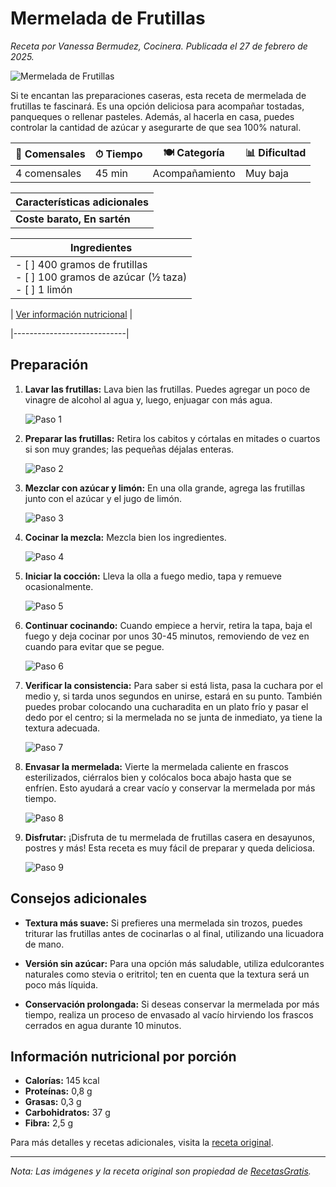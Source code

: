 # Mermelada de Frutillas

*Receta por Vanessa Bermudez, Cocinera. Publicada el 27 de febrero de 2025.*

![Mermelada de Frutillas](https://cdn0.recetasgratis.net/es/posts/9/5/9/mermelada_de_frutillas_77959_600.webp)

Si te encantan las preparaciones caseras, esta receta de mermelada de frutillas te fascinará. Es una opción deliciosa para acompañar tostadas, panqueques o rellenar pasteles. Además, al hacerla en casa, puedes controlar la cantidad de azúcar y asegurarte de que sea 100% natural.

| 👥 Comensales | ⏱ Tiempo | 🍽 Categoría | 📊 Dificultad |
|--------------|----------|-------------|--------------|
| 4 comensales | 45 min   | Acompañamiento | Muy baja |

| Características adicionales |
|----------------------------|
| **Coste barato, En sartén** |

| Ingredientes |
|-------------|
| - [ ] 400 gramos de frutillas <br> - [ ] 100 gramos de azúcar (½ taza) <br> - [ ] 1 limón |

| [Ver información nutricional](#información-nutricional-por-porción) |

|----------------------------|



## Preparación

1. **Lavar las frutillas:** Lava bien las frutillas. Puedes agregar un poco de vinagre de alcohol al agua y, luego, enjuagar con más agua.

   ![Paso 1](https://cdn0.recetasgratis.net/es/posts/9/5/9/mermelada_de_frutillas_77959_paso_0_600.webp)

2. **Preparar las frutillas:** Retira los cabitos y córtalas en mitades o cuartos si son muy grandes; las pequeñas déjalas enteras.

   ![Paso 2](https://cdn0.recetasgratis.net/es/posts/9/5/9/mermelada_de_frutillas_77959_paso_1_600.webp)

3. **Mezclar con azúcar y limón:** En una olla grande, agrega las frutillas junto con el azúcar y el jugo de limón.

   ![Paso 3](https://cdn0.recetasgratis.net/es/posts/9/5/9/mermelada_de_frutillas_77959_paso_2_600.webp)

4. **Cocinar la mezcla:** Mezcla bien los ingredientes.

   ![Paso 4](https://cdn0.recetasgratis.net/es/posts/9/5/9/mermelada_de_frutillas_77959_paso_3_600.webp)

5. **Iniciar la cocción:** Lleva la olla a fuego medio, tapa y remueve ocasionalmente.

   ![Paso 5](https://cdn0.recetasgratis.net/es/posts/9/5/9/mermelada_de_frutillas_77959_paso_4_600.webp)

6. **Continuar cocinando:** Cuando empiece a hervir, retira la tapa, baja el fuego y deja cocinar por unos 30-45 minutos, removiendo de vez en cuando para evitar que se pegue.

   ![Paso 6](https://cdn0.recetasgratis.net/es/posts/9/5/9/mermelada_de_frutillas_77959_paso_5_600.webp)

7. **Verificar la consistencia:** Para saber si está lista, pasa la cuchara por el medio y, si tarda unos segundos en unirse, estará en su punto. También puedes probar colocando una cucharadita en un plato frío y pasar el dedo por el centro; si la mermelada no se junta de inmediato, ya tiene la textura adecuada.

   ![Paso 7](https://cdn0.recetasgratis.net/es/posts/9/5/9/mermelada_de_frutillas_77959_paso_6_600.webp)

8. **Envasar la mermelada:** Vierte la mermelada caliente en frascos esterilizados, ciérralos bien y colócalos boca abajo hasta que se enfríen. Esto ayudará a crear vacío y conservar la mermelada por más tiempo.

   ![Paso 8](https://cdn0.recetasgratis.net/es/posts/9/5/9/mermelada_de_frutillas_77959_paso_7_600.webp)

9. **Disfrutar:** ¡Disfruta de tu mermelada de frutillas casera en desayunos, postres y más! Esta receta es muy fácil de preparar y queda deliciosa.

   ![Paso 9](https://cdn0.recetasgratis.net/es/posts/9/5/9/mermelada_de_frutillas_77959_paso_8_600.webp)

## Consejos adicionales

- **Textura más suave:** Si prefieres una mermelada sin trozos, puedes triturar las frutillas antes de cocinarlas o al final, utilizando una licuadora de mano.

- **Versión sin azúcar:** Para una opción más saludable, utiliza edulcorantes naturales como stevia o eritritol; ten en cuenta que la textura será un poco más líquida.

- **Conservación prolongada:** Si deseas conservar la mermelada por más tiempo, realiza un proceso de envasado al vacío hirviendo los frascos cerrados en agua durante 10 minutos.

## Información nutricional por porción

- **Calorías:** 145 kcal
- **Proteínas:** 0,8 g
- **Grasas:** 0,3 g
- **Carbohidratos:** 37 g
- **Fibra:** 2,5 g

Para más detalles y recetas adicionales, visita la [receta original](https://www.recetasgratis.net/receta-de-mermelada-de-frutillas-77959.html).

---

*Nota: Las imágenes y la receta original son propiedad de [RecetasGratis](https://www.recetasgratis.net/).*

